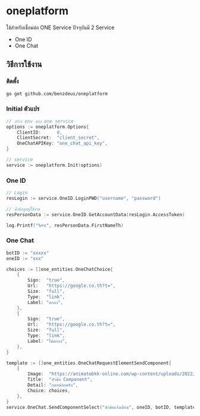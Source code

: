 # oneplatform
ใช้สำหรับเชื่อมต่อ ONE Service ปัจจุบันมี 2 Service
- One ID
- One Chat


## วิธีการใช้งาน

### ติดตั้ง
```bash
go get github.com/benzdeus/oneplatform
```

### Initial ตัวแปร

```go
// สร้าง env ของ one service
options := oneplatform.Options{
    ClientID:      0,
    ClientSecret:  "client_secret",
    OneChatAPIKey: "one_chat_api_key",
}

// service
service := oneplatform.Init(options)
```

### One ID

```go
// Login
resLogin := service.OneID.LoginPWD("username", "password")

// ดึงข้อมูลผู้ใช้งาน
resPersonData := service.OneID.GetAccountData(resLogin.AccessToken)

log.Printf("%+v", resPersonData.FirstNameTh)
```

### One Chat

```go
botID := "xxxxx"
oneID := "xxx"

choices := []one_entities.OneChatChoice{
    {
        Sign:  "true",
        Url:   "https://google.co.th?t=",
        Size:  "full",
        Type:  "link",
        Label: "ตกลง",
    },
    {
        Sign:  "true",
        Url:   "https://google.co.th?t=",
        Size:  "full",
        Type:  "link",
        Label: "ไม่ตกลง",
    },
}

template := []one_entities.OneChatRequestElementSendComponent{
    {
        Image:  "https://animatebkk-online.com/wp-content/uploads/2022/07/4580590170247-3.jpg",
        Title:  "หัวข้อ Component",
        Detail: "กดหน่อยครับ",
        Choice: choices,
    },
}
service.OneChat.SendComponentSelect("หัวข้อแจ้งเตือน", oneID, botID, template)

```